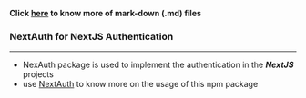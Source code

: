 **Click [here](https://medium.com/@saumya.ranjan/how-to-write-a-readme-md-file-markdown-file-20cb7cbcd6f) to know more of mark-down (.md) files**

### NextAuth for NextJS Authentication

---

- NexAuth package is used to implement the authentication in the **_NextJS_** projects
- use [NextAuth](https://next-auth.js.org/) to know more on the usage of this npm package
